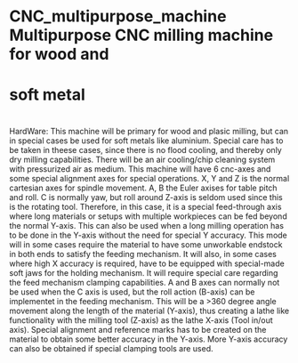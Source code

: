 # CNC_multipurpose_machine Multipurpose CNC milling machine for wood and
# soft metal
# 
HardWare:
This machine will be primary for wood and plasic milling, but can in
special cases be used for soft metals like aluminium. Special care has
to be taken in theese cases, since there is no flood cooling, and
thereby only dry milling capabilities. There will be an air cooling/chip
cleaning system with pressurized air as medium. This machine will have 6
cnc-axes and some special alignment axes for special operations. X, Y
and Z is the normal cartesian axes for spindle movement. A, B the Euler
axises for table pitch and roll. C is normally yaw, but roll around
Z-axis is seldom used since this is the rotating tool. Therefore, in
this case, it is a special feed-through axis where long materials or
setups with multiple workpieces can be fed beyond the normal Y-axis.
This can also be used when a long milling operation has to be done in
the Y-axis without the need for special Y accuracy. This mode will in
some cases require the material to have some unworkable endstock in both
ends to satisfy the feeding mechanism. It will also, in some cases where
high X accuracy is required, have to be equipped with special-made soft
jaws for the holding mechanism. It will require special care regarding
the feed mechanism clamping capabilities. A and B axes can normally not
be used when the C axis is used, but the roll action (B-axis) can be
implementet in the feeding mechanism. This will be a >360 degree angle
movement along the length of the material (Y-axis), thus creating a
lathe like functionality with the milling tool (Z-axis) as the lathe
X-axis (Tool in/out axis). Special alignment and reference marks has to
be created on the material to obtain some better accuracy in the Y-axis.
More Y-axis accuracy can also be obtained if special clamping tools are used.
